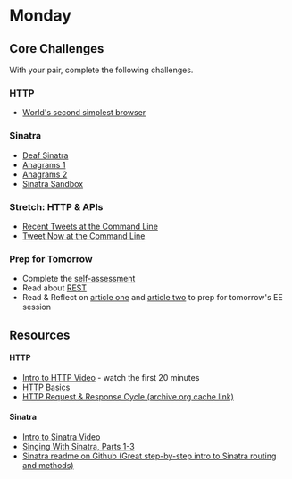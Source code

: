 # Monday

## Core Challenges
With your pair, complete the following challenges.

### HTTP
- [World's second simplest
browser](../../../../world-s-second-simplest-browser-challenge)

### Sinatra
- [Deaf
Sinatra](../../../../deaf-sinatra-1-synchronous-forms-challenge)
- [Anagrams 1](../../../../anagram-server-1-the-basics-challenge)
- [Anagrams 2](../../../../anagram-server-2-ludicrous-speed-challenge)
- [Sinatra Sandbox](../../../../sinatra-sandbox-challenge)

### Stretch: HTTP & APIs
- [Recent Tweets at the Command
Line](../../../../recent-tweets-command-line-challenge)
- [Tweet Now at the Command
Line](../../../../tweet-now-command-line-challenge)

### Prep for Tomorrow

- Complete the [self-assessment](../self-assessments/week-one/monday.md)
- Read about [REST](https://gist.github.com/case-eee/72715407554996828e0c)
- Read & Reflect on [article one](http://www.nytimes.com/2014/04/06/technology/technologys-man-problem.html?_r=0) and [article two](http://notapattern.net/2014/10/14/ways-men-in-tech-are-unintentionally-sexist/) to prep for tomorrow's EE session

## Resources

#### HTTP
- [Intro to HTTP Video](https://talks.devbootcamp.com/intro-to-http) - watch the first 20 minutes
- [HTTP Basics](http://www3.ntu.edu.sg/home/ehchua/programming/webprogramming/http_basics.html)
- [HTTP Request & Response Cycle (archive.org cache link)](https://web.archive.org/web/20130705214517/http://devhub.fm/http-requestresponse-basics)

#### Sinatra
- [Intro to Sinatra Video](https://talks.devbootcamp.com/intro-to-sinatra-1)
- [Singing With Sinatra, Parts 1-3](http://net.tutsplus.com/tutorials/ruby/singing-with-sinatra/)
- [Sinatra readme on Github (Great step-by-step intro to Sinatra routing and methods)](https://github.com/sinatra/sinatra)
